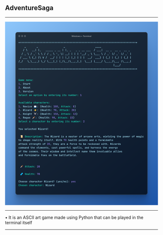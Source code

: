 ## AdventureSaga
<hr>
<img src="./assets/thumbnail.png">
<hr>
• It is an ASCII art game made using Python that can be played in the terminal itself
<hr>
